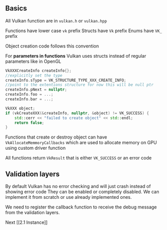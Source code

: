 ## Basics

All Vulkan function are in `vulkan.h` or `vulkan.hpp`

Functions have lower case `vk` prefix
Structs have `Vk`  prefix
Enums have `VK_` prefix

Object creation code follows this convention

For **parameters in functions** Vulkan uses structs instead of regular parameters like in OpenGL

```c++
VkXXXCreateInfo createInfo{};
//explicitly set the type
createInfo.sType = VK_STRUCTURE_TYPE_XXX_CREATE_INFO;
//point to the extentions structure for now this will be null ptr
createInfo.pNext = nullptr;
createInfo.foo = ...;
createInfo.bar = ...;

VkXXX object;
if (vkCreateXXX(&createInfo, nullptr, &object) != VK_SUCCESS) {
    std::cerr << "failed to create object" << std::endl;
    return false;
}
```

Functions that create or destroy object can have `VkAllocateMemmoryCallbacks` which are used to allocate memory on GPU using custom driver function

All functions return `VkResult` that is either `VK_SUCCESS` or an error code

## Validation layers

By default Vulkan has no error checking and will just crash instead of showing error code 
They can be enabled or completely disabled. We can implement it from scratch or use already implemented ones. 

We need to register the callback function to receive the debug message from the validation layers.

Next [[2.1 Instance]]


